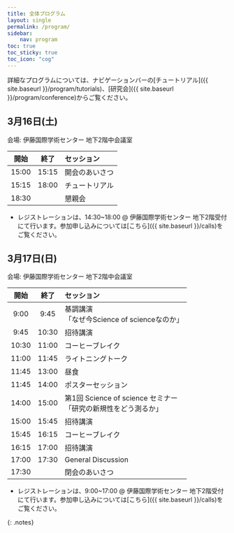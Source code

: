 ```yaml
---
title: 全体プログラム
layout: single
permalink: /program/
sidebar:
    nav: program
toc: true
toc_sticky: true
toc_icon: "cog"
---
```


<style>
.notes { font-size: .9em; }
</style>

<!-- Please refer to our [blog posts](/blog/) for more details. -->
詳細なプログラムについては、ナビゲーションバーの[チュートリアル]({{ site.baseurl }}/program/tutorials)、[研究会]({{ site.baseurl }}/program/conference)からご覧ください。


## 3月16日(土)

会場: 伊藤国際学術センター 地下2階中会議室

| 開始 |  終了  | セッション             |
|:-----:|:-----:|:--------------------|
| 15:00 | 15:15 | 開会のあいさつ |
| 15:15 | 18:00 | チュートリアル |
| 18:30 |       | 懇親会 |

* レジストレーションは、14:30~18:00 @ 伊藤国際学術センター 地下2階受付 にて行います。参加申し込みについては[こちら]({{ site.baseurl }}/calls)をご覧ください。

## 3月17日(日)

会場: 伊藤国際学術センター 地下2階中会議室

| 開始 |  終了  | セッション             |
|:-----:|:-----:|:--------------------|
| 9:00  | 9:45 | 基調講演 <br> 「なぜ今Science of scienceなのか」|
| 9:45  | 10:30 | 招待講演 |
| 10:30  | 11:00 | コーヒーブレイク |
| 11:00  | 11:45 | ライトニングトーク |
| 11:45  | 13:00 | 昼食 |
| 11:45  | 14:00 | ポスターセッション |
| 14:00 | 15:00 | 第1回 Science of science セミナー <br> 「研究の新規性をどう測るか」|
| 15:00 | 15:45 | 招待講演 |
| 15:45 | 16:15 | コーヒーブレイク |
| 16:15 | 17:00 | 招待講演 |
| 17:00 | 17:30 | General Discussion |
| 17:30 |       | 閉会のあいさつ |

* レジストレーションは、9:00~17:00 @ 伊藤国際学術センター 地下2階受付 にて行います。参加申し込みについては[こちら]({{ site.baseurl }}/calls)をご覧ください。
<!-- * 昼食は、会場にてお弁当をお配りします。 -->
{: .notes}